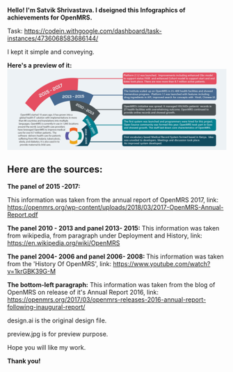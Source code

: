 <b>Hello! I'm Satvik Shrivastava. I dseigned this Infographics of achievements for OpenMRS.</b>

Task: https://codein.withgoogle.com/dashboard/task-instances/4736068583686144/

I kept it simple and conveying. 

<b>Here's a preview of it:</b>
<img src ="https://github.com/satvikshri/OpenMRS-submissions/blob/master/infographicAchievemts/preview.jpg">

<h2>Here are the sources:</h2>

<b>The panel of 2015 -2017:</b>

This information was taken from the annual report of OpenMRS 2017,
link: https://openmrs.org/wp-content/uploads/2018/03/2017-OpenMRS-Annual-Report.pdf

<b>The panel 2010 - 2013 and panel 2013- 2015:</b>
This information was taken from wikipedia, from paragraph under Deployment and History, link:
https://en.wikipedia.org/wiki/OpenMRS

<b>The panel 2004- 2006 and panel 2006- 2008: </b>
This information was taken from the 'History Of OpenMRS', link: 
https://www.youtube.com/watch?v=1krGBK39G-M

<b>The bottom-left paragraph:</b>
This information was taken from the blog of OpenMRS on release of it's Annual Report 2016, link:
https://openmrs.org/2017/03/openmrs-releases-2016-annual-report-following-inaugural-report/

design.ai is the original design file.

preview.jpg is for preview purpose.

Hope you will like my work. 

<b>Thank you! </b>

